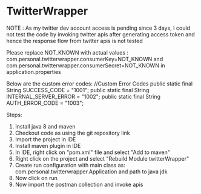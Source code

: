 # TwitterWrapper

NOTE : As my twitter dev account access is pending since 3 days, I could not test the code by invoking twitter apis after generating access token and hence the response flow from twitter apis is not tested

Please replace NOT_KNOWN with actual values : com.personal.twitterwrapper.consumerKey=NOT_KNOWN and com.personal.twitterwrapper.consumerSecret=NOT_KNOWN in application.properties

Below are the custom error codes:
	//Custom Error Codes
	public static final String SUCCESS_CODE = "1001";
	public static final String INTERNAL_SERVER_ERROR = "1002";
	public static final String AUTH_ERROR_CODE = "1003";

	
Steps:
1. Install java 8 and maven
2. Checkout code as using the git repository link
3. Import the project in IDE
4. Install maven plugin in IDE
5. In IDE, right click on "pom.xml" file and select "Add to maven"
6. Right click on the project and select "Rebuild Module twitterWrapper"
7. Create run configuration with main class as: com.personal.twitterwrapper.Application and path to java jdk
8. Now click on run
9. Now import the postman collection and invoke apis
